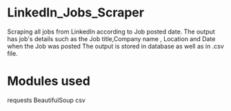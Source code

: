 # LinkedIn_Jobs_Scraper

Scraping all jobs from LinkedIn according to Job posted date.
The output has job's details such as the Job title,Company name , Location and Date when the Job was posted
The output is stored in database as well as in .csv file.


# Modules used
requests
BeautifulSoup
csv
